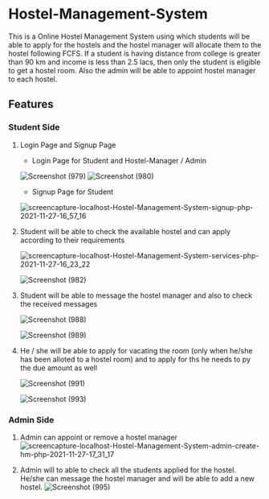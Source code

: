 # Hostel-Management-System
This is a Online Hostel Management System using which students will be able to apply for the hostels and the hostel manager will allocate them to the hostel following FCFS. If a student is having distance from college is greater than 90 km and income is less than 2.5 lacs, then only the student is eligible to get a hostel room. Also the admin will be able to appoint hostel manager to each hostel.

## Features

  ### Student Side
  1. Login Page and Signup Page
     - Login Page for Student and Hostel-Manager / Admin
     
     ![Screenshot (979)](https://user-images.githubusercontent.com/60744373/143680045-c8b32c82-a5ac-4f10-a08a-d8ad807c6d93.png) ![Screenshot (980)](https://user-images.githubusercontent.com/60744373/143680071-f78bce18-e03d-4822-b862-70576fa41ec1.png)
     
     - Signup Page for Student
   
     ![screencapture-localhost-Hostel-Management-System-signup-php-2021-11-27-16_57_16](https://user-images.githubusercontent.com/60744373/143679529-97ea7962-c24f-415d-91e5-463b9d3e681d.png)

  2. Student will be able to check the available hostel and can apply according to their requirements
  
     ![screencapture-localhost-Hostel-Management-System-services-php-2021-11-27-16_23_22](https://user-images.githubusercontent.com/60744373/143679602-e8c113ee-bd98-4b13-afbb-ee530f9e1d0a.png)
     
     ![Screenshot (982)](https://user-images.githubusercontent.com/60744373/143679678-10bb6108-e830-487a-8c1d-9d106e83f3bc.png)
     
  3. Student will be able to message the hostel manager and also to check the received messages
  
     ![Screenshot (988)](https://user-images.githubusercontent.com/60744373/143680147-9ef77453-f581-40fe-9e20-78aff815a386.png)
        
     ![Screenshot (989)](https://user-images.githubusercontent.com/60744373/143680168-53753e80-2eb3-48f6-8dc4-3dcd72f2d1c9.png)
     
  4. He / she will be able to apply for vacating the room (only when he/she has been alloted to a hostel room) and to apply for ths he needs to py the due amount as well
   
     ![Screenshot (991)](https://user-images.githubusercontent.com/60744373/143680271-260b4a88-8c89-45fe-a9a9-2173763fab98.png)
     
     ![Screenshot (993)](https://user-images.githubusercontent.com/60744373/143680305-899cba1e-58cb-49e8-af22-2075040b7d64.png)
     
     
  ### Admin Side
  1. Admin can appoint or remove a hostel manager
     ![screencapture-localhost-Hostel-Management-System-admin-create-hm-php-2021-11-27-17_31_17](https://user-images.githubusercontent.com/60744373/143680498-c8c8a023-01c8-4f19-bcde-54287db3e49d.png)
     
  2. Admin will to able to check all the students applied for the hostel. He/she can message the hostel manager and will be able to add a new hostel.
     ![Screenshot (995)](https://user-images.githubusercontent.com/60744373/143680598-15dacd53-c548-4032-bd11-22a28f65166b.png)
